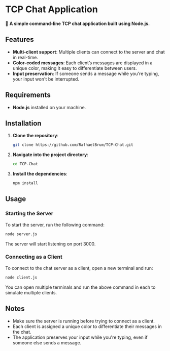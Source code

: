 
# TCP Chat Application

💬 **A simple command-line TCP chat application built using Node.js.**

## Features

- **Multi-client support**: Multiple clients can connect to the server and chat in real-time.
- **Color-coded messages**: Each client’s messages are displayed in a unique color, making it easy to differentiate between users.
- **Input preservation**: If someone sends a message while you're typing, your input won't be interrupted.

## Requirements

- **Node.js** installed on your machine.

## Installation

1. **Clone the repository**:

   ```bash
   git clone https://github.com/RafhaelBrum/TCP-Chat.git
   ```

2. **Navigate into the project directory**:

   ```bash
   cd TCP-Chat
   ```

3. **Install the dependencies**:

   ```bash
   npm install
   ```

## Usage

### Starting the Server

To start the server, run the following command:

```bash
node server.js
```

The server will start listening on port 3000.

### Connecting as a Client

To connect to the chat server as a client, open a new terminal and run:

```bash
node client.js
```

You can open multiple terminals and run the above command in each to simulate multiple clients.

## Notes

- Make sure the server is running before trying to connect as a client.
- Each client is assigned a unique color to differentiate their messages in the chat.
- The application preserves your input while you're typing, even if someone else sends a message.
